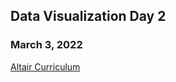 ## Data Visualization Day 2

### March 3, 2022

[Altair Curriculum](https://uwdata.github.io/visualization-curriculum/altair_introduction.html)
